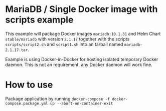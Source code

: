 MariaDB / Single Docker image with scripts example
======

This example will package Docker images `mariadb:10.1.31`
and Helm Chart `stable/mariadb` with version `2.1.17` together with the scripts `scripts/script2.sh` and `script1.sh`
into an tarball named `mariadb-2.1.17.tar`.

Example is using Docker-in-Docker for hosting isolated temporary Docker daemon.
This is not an requirement, any Docker daemon will work fine.

How to use
======
Package application by running `docker-compose -f docker-compose.package.yml up --abort-on-container-exit`
